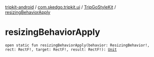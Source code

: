 [tripkit-android](../../index.md) / [com.skedgo.tripkit.ui](../index.md) / [TripGoStyleKit](index.md) / [resizingBehaviorApply](./resizing-behavior-apply.md)

# resizingBehaviorApply

`open static fun resizingBehaviorApply(behavior: ResizingBehavior!, rect: RectF!, target: RectF!, result: RectF!): `[`Unit`](https://kotlinlang.org/api/latest/jvm/stdlib/kotlin/-unit/index.html)